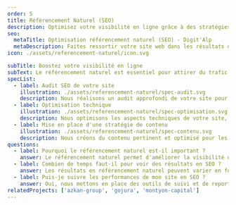```yaml
---
order: 5
title: Référencement Naturel (SEO)
description: Optimisez votre visibilité en ligne grâce à des stratégies de référencement naturel efficaces. Audit SEO, optimisation technique, et création de contenu pour améliorer votre positionnement sur les moteurs de recherche.
seo:
  metaTitle: Optimisation référencement naturel (SEO) - Digit'Alp
  metaDescription: Faites ressortir votre site web dans les résultats de recherche grâce au référencement naturel (SEO) et notre accompagnement technique pour vous aider à toucher plus de clients en ligne.
icon: ./assets/referencement-naturel/icon.svg

subTitle: Boostez votre visibilité en ligne
subText: Le référencement naturel est essentiel pour attirer du trafic qualifié sur votre site web. Nous mettons en place des stratégies sur-mesure pour améliorer votre positionnement sur les moteurs de recherche et augmenter votre notoriété en ligne.
specList:
  - label: Audit SEO de votre site
    illustration: ./assets/referencement-naturel/spec-audit.svg
    description: Nous réalisons un audit approfondi de votre site pour identifier les points forts et les axes d'amélioration en matière de SEO.
  - label: Optimisation technique
    illustration: ./assets/referencement-naturel/spec-optimisation.svg
    description: Nous optimisons les aspects techniques de votre site, tels que la vitesse de chargement, la structure des URL, et le balisage sémantique pour améliorer votre référencement.
  - label: Mise en place d'une stratégie de contenu
    illustration: ./assets/referencement-naturel/spec-contenu.svg
    description: Nous créons du contenu pertinent et optimisé pour les moteurs de recherche, en intégrant des mots-clés stratégiques et en respectant les meilleures pratiques SEO.
questions:
  - label: Pourquoi le référencement naturel est-il important ?
    answer: Le référencement naturel permet d'améliorer la visibilité de votre site web sur les moteurs de recherche, attirant ainsi un trafic qualifié et potentiellement convertible en clients. Une bonne stratégie SEO renforce également la crédibilité et l'autorité de votre site.
  - label: Combien de temps faut-il pour voir des résultats en SEO ?
    answer: Les résultats en référencement naturel peuvent varier en fonction de plusieurs facteurs, tels que la concurrence dans votre secteur et l'état initial de votre site. En général, il faut compter plusieurs mois pour observer des améliorations significatives.
  - label: Puis-je suivre les performances de mon site en SEO ?
    answer: Oui, nous mettons en place des outils de suivi et de reporting pour vous permettre de suivre l'évolution de votre référencement. Vous recevrez des rapports réguliers détaillant les actions menées et les résultats obtenus.
relatedProjects: ['azkan-group', 'gojura', 'montyon-capital']
---
```

